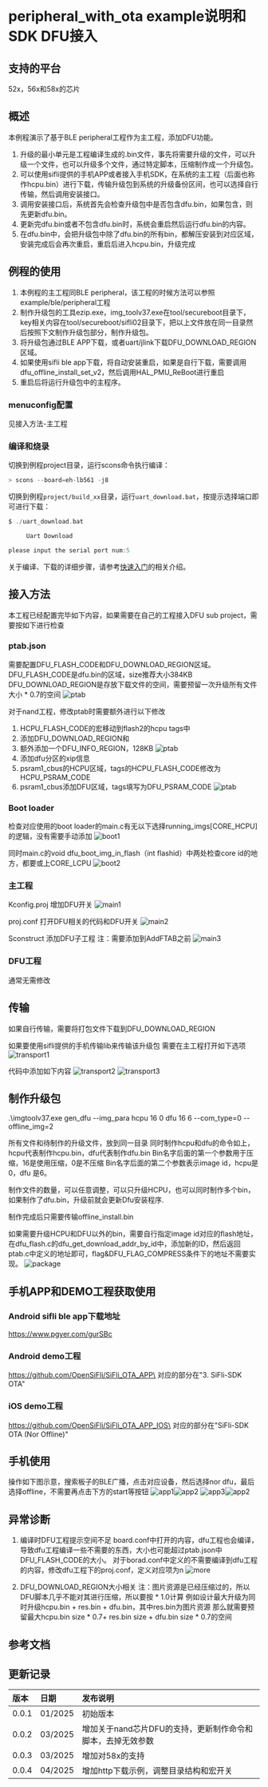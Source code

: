# peripheral_with_ota example说明和SDK DFU接入

## 支持的平台
52x，56x和58x的芯片

## 概述
<!-- 例程简介 -->
本例程演示了基于BLE peripheral工程作为主工程，添加DFU功能。
1.	升级的最小单元是工程编译生成的.bin文件，事先将需要升级的文件，可以升级一个文件，也可以升级多个文件，通过特定脚本，压缩制作成一个升级包。
2.	可以使用sifli提供的手机APP或者接入手机SDK，在系统的主工程（后面也称作hcpu.bin）进行下载，传输升级包到系统的升级备份区间，也可以选择自行传输，然后调用安装接口。
3.	调用安装接口后，系统首先会检查升级包中是否包含dfu.bin，如果包含，则先更新dfu.bin。
4.	更新完dfu.bin或者不包含dfu.bin时，系统会重启然后运行dfu.bin的内容。
5.	在dfu.bin中，会把升级包中除了dfu.bin的所有bin，都解压安装到对应区域，安装完成后会再次重启，重启后进入hcpu.bin，升级完成

## 例程的使用
1. 本例程的主工程同BLE peripheral，该工程的时候方法可以参照example/ble/peripheral工程
2. 制作升级包的工具ezip.exe，img_toolv37.exe在tool/secureboot目录下，key相关内容在tool/secureboot/sifli02目录下，把以上文件放在同一目录然后按照下文制作升级包部分，制作升级包。
3. 将升级包通过BLE APP下载，或者uart/jlink下载DFU_DOWNLOAD_REGION区域。
4. 如果使用sifli ble app下载，将自动安装重启，如果是自行下载，需要调用dfu_offline_install_set_v2，然后调用HAL_PMU_ReBoot进行重启
5. 重启后将运行升级包中的主程序。

### menuconfig配置
见接入方法-主工程

### 编译和烧录
切换到例程project目录，运行scons命令执行编译：
```c
> scons --board=eh-lb561 -j8
```
切换到例程`project/build_xx`目录，运行`uart_download.bat`，按提示选择端口即可进行下载：
```c
$ ./uart_download.bat

     Uart Download

please input the serial port num:5
```
关于编译、下载的详细步骤，请参考[快速入门](/quickstart/get-started.md)的相关介绍。

## 接入方法
本工程已经配置完毕如下内容，如果需要在自己的工程接入DFU sub project，需要按如下进行检查
### ptab.json
需要配置DFU_FLASH_CODE和DFU_DOWNLOAD_REGION区域。
DFU_FLASH_CODE是dfu.bin的区域，size推荐大小384KB
DFU_DOWNLOAD_REGION是存放下载文件的空间，需要预留一次升级所有文件大小 * 0.7的空间
![ptab](./assets/ptab_561.png)

对于nand工程，修改ptab时需要额外进行以下修改
1. HCPU_FLASH_CODE的宏移动到flash2的hcpu tags中
2. 添加DFU_DOWNLOAD_REGION和
3. 额外添加一个DFU_INFO_REGION，128KB
![ptab](./assets/ptab_525.png)
4. 添加dfu分区的xip信息
5. psram1_cbus的HCPU区域，tags的HCPU_FLASH_CODE修改为HCPU_PSRAM_CODE
6. psram1_cbus添加DFU区域，tags填写为DFU_PSRAM_CODE
![ptab](./assets/ptab_525_2.png)
### Boot loader
检查对应使用的boot loader的main.c有无以下选择running_imgs[CORE_HCPU]的逻辑，没有需要手动添加
![boot1](./assets/bootloader1.png)
 

同时main.c的void dfu_boot_img_in_flash（int flashid）中两处检查core id的地方，都要或上CORE_LCPU
![boot2](./assets/bootloader2.png)


### 主工程
Kconfig.proj
增加DFU开关
![main1](./assets/mainproject1.png)
 

proj.conf
打开DFU相关的代码和DFU开关
![main2](./assets/mainproject2.png)
 

Sconstruct
添加DFU子工程
注：需要添加到AddFTAB之前
![main3](./assets/mainproject3.png)
 
### DFU工程
通常无需修改

## 传输
如果自行传输，需要将打包文件下载到DFU_DOWNLOAD_REGION

如果要使用sifli提供的手机传输lib来传输该升级包
需要在主工程打开如下选项
![transport1](./assets/serialtransport1.png)

代码中添加如下内容
![transport2](./assets/serialtransport2.png)
![transport3](./assets/serialtransport3.png)


## 制作升级包
.\imgtoolv37.exe gen_dfu --img_para hcpu 16 0 dfu 16 6 --com_type=0 --offline_img=2

所有文件和待制作的升级文件，放到同一目录
同时制作hcpu和dfu的命令如上，hcpu代表制作hcpu.bin，dfu代表制作dfu.bin
Bin名字后面的第一个参数用于压缩，16是使用压缩，0是不压缩
Bin名字后面的第二个参数表示image id，hcpu是0，dfu 是6。


制作文件的数量，可以任意调整，可以只升级HCPU，也可以同时制作多个bin，如果制作了dfu.bin，升级前就会更新Dfu安装程序.

制作完成后只需要传输offline_install.bin

如果需要升级HCPU和DFU以外的bin，需要自行指定image id对应的flash地址，在dfu_flash.c的dfu_get_download_addr_by_id中，添加新的ID，然后返回ptab.c中定义的地址即可，flag&DFU_FLAG_COMPRESS条件下的地址不需要实现。
![package](./assets/package.png)
 
## 手机APP和DEMO工程获取使用
### Android sifli ble app下载地址
https://www.pgyer.com/gurSBc

### Android demo工程
https://github.com/OpenSiFli/SiFli_OTA_APP\
对应的部分在"3. SiFli-SDK OTA"

### iOS demo工程
https://github.com/OpenSiFli/SiFli_OTA_APP_IOS\
对应的部分在"SiFli-SDK OTA (Nor Offline)"

## 手机使用
操作如下图示意，搜索板子的BLE广播，点击对应设备，然后选择nor dfu，最后选择offline，不需要再点击下方的start等按钮
![app1](./assets/app.jpg)![app2](./assets/app2.jpg)
![app3](./assets/app3.jpg)![app2](./assets/app4.jpg)


## 异常诊断
1.	编译时DFU工程提示空间不足
board.conf中打开的内容，dfu工程也会编译，导致dfu工程编译一些不需要的东西，大小也可能超过ptab.json中DFU_FLASH_CODE的大小。
对于borad.conf中定义的不需要编译到dfu工程的内容，修改dfu工程下的proj.conf，定义对应项为n
![more](./assets/more.png)
 

2.	DFU_DOWNLOAD_REGION大小相关
注：图片资源是已经压缩过的，所以DFU脚本几乎不能对其进行压缩，所以要按 * 1.0计算
例如设计最大升级为同时升级hcpu.bin + res.bin + dfu.bin，其中res.bin为图片资源
那么就需要预留最大hcpu.bin size * 0.7+ res.bin size + dfu.bin size * 0.7的空间



## 参考文档
<!-- 对于rt_device的示例，rt-thread官网文档提供的较详细说明，可以在这里添加网页链接，例如，参考RT-Thread的[RTC文档](https://www.rt-thread.org/document/site/#/rt-thread-version/rt-thread-standard/programming-manual/device/rtc/rtc) -->

## 更新记录
|版本 |日期   |发布说明 |
|:---|:---|:---|
|0.0.1 |01/2025 |初始版本|
|0.0.2 |03/2025 |增加关于nand芯片DFU的支持，更新制作命令和脚本，去掉无效参数|
|0.0.3 |03/2025 |增加对58x的支持 |
|0.0.4 |04/2025 |增加http下载示例，调整目录结构和宏开关 |
